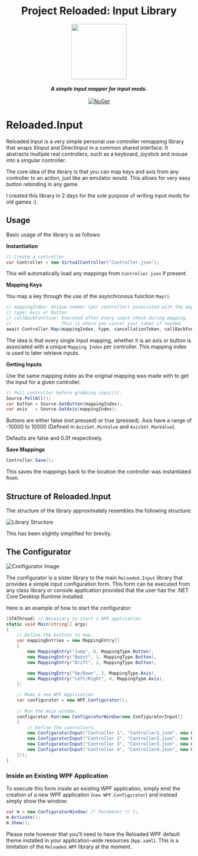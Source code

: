 <div align="center">
	<h1>Project Reloaded: Input Library</h1>
	<img src="https://i.imgur.com/BjPn7rU.png" width="150" align="center" />
	<br/> <br/>
	<strong><i>A simple input mapper for input mods.</i></strong>
	<br/> <br/>
	<!-- NuGet -->
	<a href="https://www.nuget.org/packages/Reloaded.Input">
		<img src="https://img.shields.io/nuget/v/Reloaded.Input.svg" alt="NuGet" />
	</a>
</div>

# Reloaded.Input

Reloaded.Input is a very simple personal use controller remapping library that wraps XInput and DirectInput in a common shared interface. It abstracts multiple real controllers, such as a keyboard, joystick and mouse into a singular controller.

The core idea of the library is that you can map keys and axis from any controller to an action, just like an emulator would. This allows for very easy button rebinding in any game.

I created this library in 2 days for the sole purpose of writing input mods for old games :).

## Usage

Basic usage of the library is as follows:

**Instantiation**

```csharp
// Create a controller
var Controller = new VirtualController("Controller.json");
```

This will automatically load any mappings from `Controller.json` if present.

**Mapping Keys**

You map a key through the use of the asynchronous function `Map()`.

```csharp
// mappingIndex: Unique number (per controller) associated with the mapping.
// type: Axis or Button
// callBackFunction: Executed after every input check during mapping.
//					 This is where you cancel your token if needed.
await Controller.Map(mappingIndex, type, cancellationToken, callBackFunction);
```

The idea is that every single input mapping, whether it is an axis or button is associated with a unique `Mapping Index` per controller. This mapping index is used to later retrieve inputs.

**Getting Inputs**

Use the same mapping index as the original mapping was made with to get the input for a given controller.

```csharp
// Poll controller before grabbing input(s).
Source.PollAll();
var button = Source.GetButton(mappingIndex);
var axis   = Source.GetAxis(mappingIndex);
```

Buttons are either false (not pressed) or true (pressed).
Axis have a range of -10000 to 10000 (Defined in `AxisSet.MinValue` and `AxisSet.MaxValue`).

Defaults are false and 0.0f respectively.

**Save Mappings**

```csharp
Controller.Save();
```

This saves the mappings back to the location the controller was instantiated from.

## Structure of Reloaded.Input

The structure of the library approximately resembles the following structure:

![Library Structure](./Docs/Images/Structure.png)

This has been slightly simplified for brevity.

## The Configurator

![Configurator Image](./Docs/Images/Configurator.gif)

The configurator is a sister library to the main `Reloaded.Input` library that provides a simple input configuration form. This form can be executed from any class library or console application provided that the user has the .NET Core Desktop Runtime installed.

Here is an example of how to start the configurator:
```csharp
[STAThread] // Necessary to start a WPF application
static void Main(string[] args)
{
    // Define the buttons to map.
    var mappingEntries = new MappingEntry[]
    {
        new MappingEntry("Jump", 0, MappingType.Button),
        new MappingEntry("Boost", 1, MappingType.Button),
        new MappingEntry("Drift", 2, MappingType.Button),

        new MappingEntry("Up/Down", 3, MappingType.Axis),
        new MappingEntry("Left/Right", 4, MappingType.Axis),
    };

	// Make a new WPF Application
    var configurator = new WPF.Configurator();
    
    // Run the main window.
    configurator.Run(new ConfiguratorWindow(new ConfiguratorInput[]
    {
        // Define the controllers.
        new ConfiguratorInput("Controller 1", "Controller1.json", new ObservableCollection<MappingEntry>(mappingEntries)),
        new ConfiguratorInput("Controller 2", "Controller2.json", new ObservableCollection<MappingEntry>(mappingEntries)),
        new ConfiguratorInput("Controller 3", "Controller3.json", new ObservableCollection<MappingEntry>(mappingEntries)),
        new ConfiguratorInput("Controller 4", "Controller4.json", new ObservableCollection<MappingEntry>(mappingEntries)),
    }));
}
```

### Inside an Existing WPF Application

To execute this form inside an existing WPF application, simply emit the creation of a new WPF application (`new WPF.Configurator`) and instead simply show the window:

```csharp
var m = new ConfiguratorWindow( /* Parameter */ );
m.Activate();
m.Show();
```

Please note however that you'll need to have the Reloaded WPF default theme installed in your application-wide resources (`App.xaml`). This is a limitation of the `Reloaded.WPF` library at the moment.
